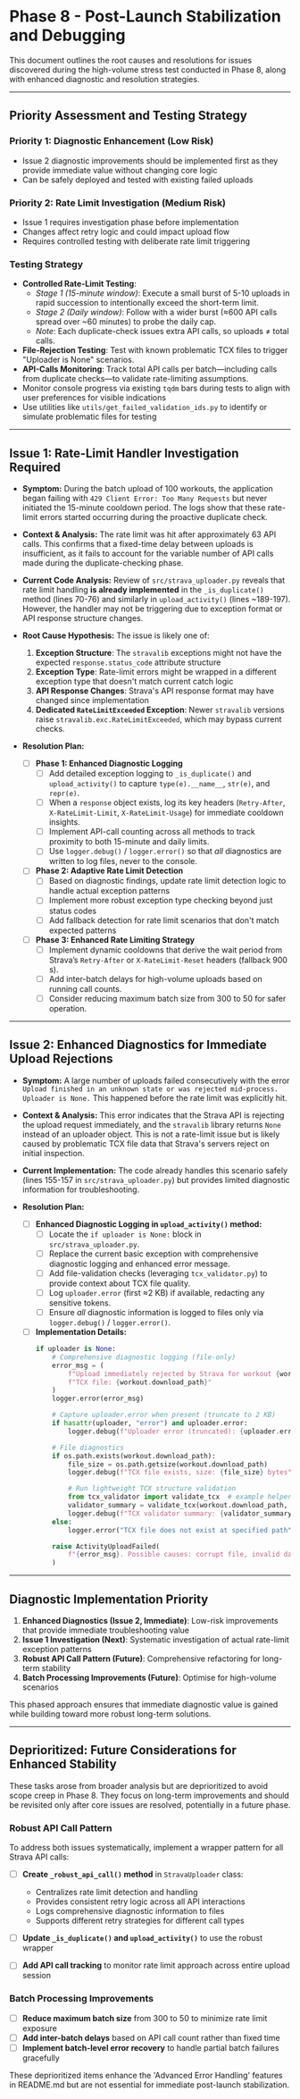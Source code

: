 # Phase 8 - Post-Launch Stabilization and Debugging

This document outlines the root causes and resolutions for issues discovered during the high-volume stress test conducted in Phase 8, along with enhanced diagnostic and resolution strategies.

---

## Priority Assessment and Testing Strategy

### **Priority 1: Diagnostic Enhancement (Low Risk)**
- Issue 2 diagnostic improvements should be implemented first as they provide immediate value without changing core logic
- Can be safely deployed and tested with existing failed uploads

### **Priority 2: Rate Limit Investigation (Medium Risk)**  
- Issue 1 requires investigation phase before implementation
- Changes affect retry logic and could impact upload flow
- Requires controlled testing with deliberate rate limit triggering

### **Testing Strategy**
- **Controlled Rate-Limit Testing**:  
  - *Stage 1 (15-minute window)*: Execute a small burst of 5-10 uploads in rapid succession to intentionally exceed the short-term limit.  
  - *Stage 2 (Daily window)*: Follow with a wider burst (≈600 API calls spread over ~60 minutes) to probe the daily cap.  
  - *Note*: Each duplicate-check issues extra API calls, so uploads ≠ total calls.
- **File-Rejection Testing**: Test with known problematic TCX files to trigger "Uploader is None" scenarios.  
- **API-Calls Monitoring**: Track total API calls per batch—including calls from duplicate checks—to validate rate-limiting assumptions.
- Monitor console progress via existing `tqdm` bars during tests to align with user preferences for visible indications
- Use utilities like `utils/get_failed_validation_ids.py` to identify or simulate problematic files for testing

---

## Issue 1: Rate-Limit Handler Investigation Required

- **Symptom:** During the batch upload of 100 workouts, the application began failing with `429 Client Error: Too Many Requests` but never initiated the 15-minute cooldown period. The logs show that these rate-limit errors started occurring during the proactive duplicate check.

- **Context & Analysis:** The rate limit was hit after approximately 63 API calls. This confirms that a fixed-time delay between uploads is insufficient, as it fails to account for the variable number of API calls made during the duplicate-checking phase.

- **Current Code Analysis:** Review of `src/strava_uploader.py` reveals that rate limit handling **is already implemented** in the `_is_duplicate()` method (lines 70-76) and similarly in `upload_activity()` (lines ~189-197). However, the handler may not be triggering due to exception format or API response structure changes.

- **Root Cause Hypothesis:** The issue is likely one of:
  1. **Exception Structure**: The `stravalib` exceptions might not have the expected `response.status_code` attribute structure
  2. **Exception Type**: Rate-limit errors might be wrapped in a different exception type that doesn't match current catch logic  
  3. **API Response Changes**: Strava's API response format may have changed since implementation
  4. **Dedicated `RateLimitExceeded` Exception**: Newer `stravalib` versions raise `stravalib.exc.RateLimitExceeded`, which may bypass current checks.

- **Resolution Plan:**
  - [ ] **Phase 1: Enhanced Diagnostic Logging**
    - [ ] Add detailed exception logging to `_is_duplicate()` and `upload_activity()` to capture `type(e).__name__`, `str(e)`, and `repr(e)`.
    - [ ] When a `response` object exists, log its key headers (`Retry-After`, `X-RateLimit-Limit`, `X-RateLimit-Usage`) for immediate cooldown insights.
    - [ ] Implement API-call counting across all methods to track proximity to both 15-minute and daily limits.
    - [ ] Use `logger.debug()` / `logger.error()` so that *all* diagnostics are written to log files, never to the console.
  
  - [ ] **Phase 2: Adaptive Rate Limit Detection**  
    - [ ] Based on diagnostic findings, update rate limit detection logic to handle actual exception patterns
    - [ ] Implement more robust exception type checking beyond just status codes
    - [ ] Add fallback detection for rate limit scenarios that don't match expected patterns

  - [ ] **Phase 3: Enhanced Rate Limiting Strategy**
    - [ ] Implement dynamic cooldowns that derive the wait period from Strava’s `Retry-After` or `X-RateLimit-Reset` headers (fallback 900 s).
    - [ ] Add inter-batch delays for high-volume uploads based on running call counts.
    - [ ] Consider reducing maximum batch size from 300 to 50 for safer operation.

---

## Issue 2: Enhanced Diagnostics for Immediate Upload Rejections  

- **Symptom:** A large number of uploads failed consecutively with the error `Upload finished in an unknown state or was rejected mid-process. Uploader is None.` This happened before the rate limit was explicitly hit.

- **Context & Analysis:** This error indicates that the Strava API is rejecting the upload request immediately, and the `stravalib` library returns `None` instead of an uploader object. This is not a rate-limit issue but is likely caused by problematic TCX file data that Strava's servers reject on initial inspection.

- **Current Implementation:** The code already handles this scenario safely (lines 155-157 in `src/strava_uploader.py`) but provides limited diagnostic information for troubleshooting.

- **Resolution Plan:**
  - [ ] **Enhanced Diagnostic Logging in `upload_activity()` method:**
    - [ ] Locate the `if uploader is None:` block in `src/strava_uploader.py`.
    - [ ] Replace the current basic exception with comprehensive diagnostic logging and enhanced error message.
    - [ ] Add file-validation checks (leveraging `tcx_validator.py`) to provide context about TCX file quality.
    - [ ] Log `uploader.error` (first ≈2 KB) if available, redacting any sensitive tokens.
    - [ ] Ensure *all* diagnostic information is logged to files only via `logger.debug()` / `logger.error()`.

  - [ ] **Implementation Details:**
    ```python
    if uploader is None:
        # Comprehensive diagnostic logging (file-only)
        error_msg = (
            f"Upload immediately rejected by Strava for workout {workout.workout_id}. "
            f"TCX file: {workout.download_path}"
        )
        logger.error(error_msg)

        # Capture uploader.error when present (truncate to 2 KB)
        if hasattr(uploader, "error") and uploader.error:
            logger.debug(f"Uploader error (truncated): {uploader.error[:2048]}")

        # File diagnostics
        if os.path.exists(workout.download_path):
            file_size = os.path.getsize(workout.download_path)
            logger.debug(f"TCX file exists, size: {file_size} bytes")

            # Run lightweight TCX structure validation
            from tcx_validator import validate_tcx  # example helper
            validator_summary = validate_tcx(workout.download_path, preview_chars=200)
            logger.debug(f"TCX validator summary: {validator_summary}")
        else:
            logger.error("TCX file does not exist at specified path")

        raise ActivityUploadFailed(
            f"{error_msg}. Possible causes: corrupt file, invalid data, or API rejection."
        )
    ```

---

## Diagnostic Implementation Priority

1. **Enhanced Diagnostics (Issue 2, Immediate)**: Low-risk improvements that provide immediate troubleshooting value
2. **Issue 1 Investigation (Next)**: Systematic investigation of actual rate-limit exception patterns  
3. **Robust API Call Pattern (Future)**: Comprehensive refactoring for long-term stability
4. **Batch Processing Improvements (Future)**: Optimise for high-volume scenarios

This phased approach ensures that immediate diagnostic value is gained while building toward more robust long-term solutions.

---

## Deprioritized: Future Considerations for Enhanced Stability

These tasks arose from broader analysis but are deprioritized to avoid scope creep in Phase 8. They focus on long-term improvements and should be revisited only after core issues are resolved, potentially in a future phase.

### **Robust API Call Pattern**
To address both issues systematically, implement a wrapper pattern for all Strava API calls:

- [ ] **Create `_robust_api_call()` method** in `StravaUploader` class:
  - Centralizes rate limit detection and handling
  - Provides consistent retry logic across all API interactions  
  - Logs comprehensive diagnostic information to files
  - Supports different retry strategies for different call types

- [ ] **Update `_is_duplicate()` and `upload_activity()`** to use the robust wrapper
- [ ] **Add API call tracking** to monitor rate limit approach across entire upload session

### **Batch Processing Improvements**  
- [ ] **Reduce maximum batch size** from 300 to 50 to minimize rate limit exposure
- [ ] **Add inter-batch delays** based on API call count rather than fixed time
- [ ] **Implement batch-level error recovery** to handle partial batch failures gracefully

These deprioritized items enhance the 'Advanced Error Handling' features in README.md but are not essential for immediate post-launch stabilization.
